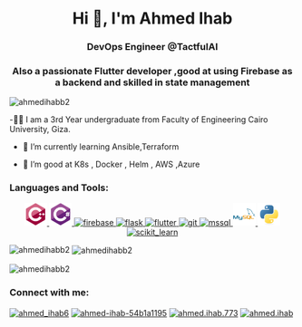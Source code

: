 <h1 align="center">Hi 👋, I'm Ahmed Ihab</h1>
<h3 align="center">DevOps Engineer @TactfulAI</h3>
<h3 align="center">Also a passionate Flutter developer ,good at using Firebase as a backend and skilled in state management</h3>
<p align="left"> <img src="https://komarev.com/ghpvc/?username=ahmedihabb2&label=Profile%20views&color=0e75b6&style=flat" alt="ahmedihabb2" /> </p>

-👨‍💻 I am a 3rd Year undergraduate from Faculty of Engineering Cairo University, Giza.

- 🌱 I’m currently learning Ansible,Terraform

- 🤞 I’m good at  K8s , Docker , Helm , AWS ,Azure

<h3 align="left">Languages and Tools:</h3>
<p align="center"> <a href="https://www.w3schools.com/cpp/" target="_blank"> <img src="https://raw.githubusercontent.com/devicons/devicon/master/icons/cplusplus/cplusplus-original.svg" alt="cplusplus" width="40" height="40"/> </a> <a href="https://www.w3schools.com/cs/" target="_blank"> <img src="https://raw.githubusercontent.com/devicons/devicon/master/icons/csharp/csharp-original.svg" alt="csharp" width="40" height="40"/> </a> <a href="https://firebase.google.com/" target="_blank"> <img src="https://www.vectorlogo.zone/logos/firebase/firebase-icon.svg" alt="firebase" width="40" height="40"/> </a> <a href="https://flask.palletsprojects.com/" target="_blank"> <img src="https://www.vectorlogo.zone/logos/pocoo_flask/pocoo_flask-icon.svg" alt="flask" width="40" height="40"/> </a> <a href="https://flutter.dev" target="_blank"> <img src="https://www.vectorlogo.zone/logos/flutterio/flutterio-icon.svg" alt="flutter" width="40" height="40"/> </a> <a href="https://git-scm.com/" target="_blank"> <img src="https://www.vectorlogo.zone/logos/git-scm/git-scm-icon.svg" alt="git" width="40" height="40"/> </a> <a href="https://www.microsoft.com/en-us/sql-server" target="_blank"> <img src="https://cdn.worldvectorlogo.com/logos/microsoft-sql-server.svg" alt="mssql" width="40" height="40"/> </a> <a href="https://www.mysql.com/" target="_blank"> <img src="https://raw.githubusercontent.com/devicons/devicon/master/icons/mysql/mysql-original-wordmark.svg" alt="mysql" width="40" height="40"/> </a> <a href="https://www.python.org" target="_blank"> <img src="https://raw.githubusercontent.com/devicons/devicon/master/icons/python/python-original.svg" alt="python" width="40" height="40"/> </a> <a href="https://scikit-learn.org/" target="_blank"> <img src="https://upload.wikimedia.org/wikipedia/commons/0/05/Scikit_learn_logo_small.svg" alt="scikit_learn" width="40" height="40"/> </a> </p>


<p><img align="left" src="https://github-readme-stats.vercel.app/api/top-langs?username=ahmedihabb2&theme=algolia&show_icons=true&locale=en&layout=compact" alt="ahmedihabb2" /></p>

<p>&nbsp;<img align="center" src="https://github-readme-stats.vercel.app/api?username=ahmedihabb2&theme=algolia&show_icons=true&locale=en" alt="ahmedihabb2" /></p>

<p><img align="center" src="https://github-readme-streak-stats.herokuapp.com/?user=ahmedihabb2&" alt="ahmedihabb2" /></p>

<h3 align="left">Connect with me:</h3>
<p align="left">
<a href="https://twitter.com/ahmed_ihab6" target="blank"><img align="center" src="https://cdn.jsdelivr.net/npm/simple-icons@3.0.1/icons/twitter.svg" alt="ahmed_ihab6" height="30" width="40" /></a>
<a href="https://linkedin.com/in/ahmed-ihab-54b1a1195" target="blank"><img align="center" src="https://cdn.jsdelivr.net/npm/simple-icons@3.0.1/icons/linkedin.svg" alt="ahmed-ihab-54b1a1195" height="30" width="40" /></a>
<a href="https://fb.com/ahmed.ihab.773" target="blank"><img align="center" src="https://cdn.jsdelivr.net/npm/simple-icons@3.0.1/icons/facebook.svg" alt="ahmed.ihab.773" height="30" width="40" /></a>
<a href="https://instagram.com/ahmed.ihab" target="blank"><img align="center" src="https://cdn.jsdelivr.net/npm/simple-icons@3.0.1/icons/instagram.svg" alt="ahmed.ihab" height="30" width="40" /></a>
</p>



